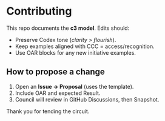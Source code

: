 # Contributing

This repo documents the **c3 model**. Edits should:
- Preserve Codex tone (*clarity > flourish*).
- Keep examples aligned with CCC = access/recognition.
- Use OAR blocks for any new initiative examples.

## How to propose a change
1) Open an **Issue → Proposal** (uses the template).
2) Include OAR and expected Result.
3) Council will review in GitHub Discussions, then Snapshot.

Thank you for tending the circuit.
